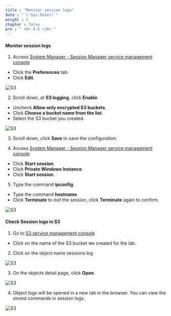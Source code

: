 ```yaml
---
title : "Monitor session logs"
date : "`r Sys.Date()`"
weight : 5
chapter : false
pre : " <b> 4.5 </b> "
---
```


#### Monitor session logs

1. Access [System Manager - Session Manager service management console](https://console.aws.amazon.com/systems-manager/session-manager)
  + Click the **Preferences** tab.
  + Click **Edit**.
  
![S3](/images/4.s3/010-s3.png)

2. Scroll down, at **S3 logging**, click **Enable**.
  + Uncheck **Allow only encrypted S3 buckets**.
  + Click **Choose a bucket name from the list**.
  + Select the S3 bucket you created.
  
![S3](/images/4.s3/011-s3.png)

3. Scroll down, click **Save** to save the configuration.

4. Access [System Manager - Session Manager service management console](https://console.aws.amazon.com/systems-manager/session-manager)
  + Click **Start session**.
  + Click **Private Windows Instance**.
  + Click **Start session**.

5. Type the command **ipconfig**.
  + Type the command **hostname**.
  + Click **Terminate** to exit the session, click **Terminate** again to confirm.

![S3](/images/4.s3/012-s3.png)


#### Check **Session logs** in **S3**

1. Go to [S3 service management console](https://s3.console.aws.amazon.com/s3/home)
  + Click on the name of the S3 bucket we created for the lab.

2. Click on the object name sessions log

![S3](/images/4.s3/013-s3.png)

3. On the objects detail page, click **Open**.

![S3](/images/4.s3/014-s3.png)

4. Object logs will be opened in a new tab in the browser. You can view the stored commands in session logs.

![S3](/images/4.s3/015-s3.png)